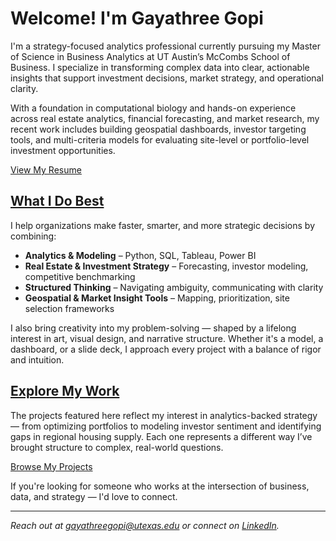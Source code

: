 # Welcome! I'm Gayathree Gopi

I'm a strategy-focused analytics professional currently pursuing my Master of Science in Business Analytics at UT Austin’s McCombs School of Business. I specialize in transforming complex data into clear, actionable insights that support investment decisions, market strategy, and operational clarity.

With a foundation in computational biology and hands-on experience across real estate analytics, financial forecasting, and market research, my recent work includes building geospatial dashboards, investor targeting tools, and multi-criteria models for evaluating site-level or portfolio-level investment opportunities.

[View My Resume](Gayathree_Gopi_Resume.pdf)

## [What I Do Best](/about/)

I help organizations make faster, smarter, and more strategic decisions by combining:

- **Analytics & Modeling** – Python, SQL, Tableau, Power BI  
- **Real Estate & Investment Strategy** – Forecasting, investor modeling, competitive benchmarking  
- **Structured Thinking** – Navigating ambiguity, communicating with clarity  
- **Geospatial & Market Insight Tools** – Mapping, prioritization, site selection frameworks

I also bring creativity into my problem-solving — shaped by a lifelong interest in art, visual design, and narrative structure. Whether it's a model, a dashboard, or a slide deck, I approach every project with a balance of rigor and intuition.

## [Explore My Work](/projects/)

The projects featured here reflect my interest in analytics-backed strategy — from optimizing portfolios to modeling investor sentiment and identifying gaps in regional housing supply. Each one represents a different way I’ve brought structure to complex, real-world questions.

[Browse My Projects](/projects/)

If you're looking for someone who works at the intersection of business, data, and strategy — I'd love to connect.

---

*Reach out at [gayathreegopi@utexas.edu](mailto:gayathreegopi@utexas.edu) or connect on [LinkedIn](https://www.linkedin.com/in/gayathreegopi/).*

